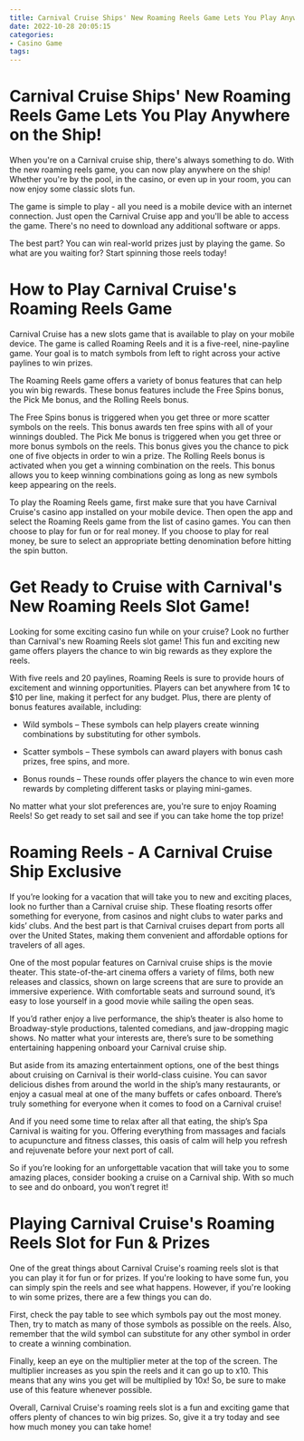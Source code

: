 ```yaml
---
title: Carnival Cruise Ships' New Roaming Reels Game Lets You Play Anywhere on the Ship!
date: 2022-10-28 20:05:15
categories:
- Casino Game
tags:
---
```



#  Carnival Cruise Ships' New Roaming Reels Game Lets You Play Anywhere on the Ship!

When you're on a Carnival cruise ship, there's always something to do. With the new roaming reels game, you can now play anywhere on the ship! Whether you're by the pool, in the casino, or even up in your room, you can now enjoy some classic slots fun.

The game is simple to play - all you need is a mobile device with an internet connection. Just open the Carnival Cruise app and you'll be able to access the game. There's no need to download any additional software or apps.

The best part? You can win real-world prizes just by playing the game. So what are you waiting for? Start spinning those reels today!

#  How to Play Carnival Cruise's Roaming Reels Game

Carnival Cruise has a new slots game that is available to play on your mobile device. The game is called Roaming Reels and it is a five-reel, nine-payline game. Your goal is to match symbols from left to right across your active paylines to win prizes.

The Roaming Reels game offers a variety of bonus features that can help you win big rewards. These bonus features include the Free Spins bonus, the Pick Me bonus, and the Rolling Reels bonus.

The Free Spins bonus is triggered when you get three or more scatter symbols on the reels. This bonus awards ten free spins with all of your winnings doubled. The Pick Me bonus is triggered when you get three or more bonus symbols on the reels. This bonus gives you the chance to pick one of five objects in order to win a prize. The Rolling Reels bonus is activated when you get a winning combination on the reels. This bonus allows you to keep winning combinations going as long as new symbols keep appearing on the reels.

To play the Roaming Reels game, first make sure that you have Carnival Cruise's casino app installed on your mobile device. Then open the app and select the Roaming Reels game from the list of casino games. You can then choose to play for fun or for real money. If you choose to play for real money, be sure to select an appropriate betting denomination before hitting the spin button.

#  Get Ready to Cruise with Carnival's New Roaming Reels Slot Game!

Looking for some exciting casino fun while on your cruise? Look no further than Carnival's new Roaming Reels slot game! This fun and exciting new game offers players the chance to win big rewards as they explore the reels.

With five reels and 20 paylines, Roaming Reels is sure to provide hours of excitement and winning opportunities. Players can bet anywhere from 1¢ to $10 per line, making it perfect for any budget. Plus, there are plenty of bonus features available, including:

* Wild symbols – These symbols can help players create winning combinations by substituting for other symbols.

* Scatter symbols – These symbols can award players with bonus cash prizes, free spins, and more.

* Bonus rounds – These rounds offer players the chance to win even more rewards by completing different tasks or playing mini-games.

No matter what your slot preferences are, you're sure to enjoy Roaming Reels! So get ready to set sail and see if you can take home the top prize!

#  Roaming Reels - A Carnival Cruise Ship Exclusive

If you’re looking for a vacation that will take you to new and exciting places, look no further than a Carnival cruise ship. These floating resorts offer something for everyone, from casinos and night clubs to water parks and kids’ clubs. And the best part is that Carnival cruises depart from ports all over the United States, making them convenient and affordable options for travelers of all ages.

One of the most popular features on Carnival cruise ships is the movie theater. This state-of-the-art cinema offers a variety of films, both new releases and classics, shown on large screens that are sure to provide an immersive experience. With comfortable seats and surround sound, it’s easy to lose yourself in a good movie while sailing the open seas.

If you’d rather enjoy a live performance, the ship’s theater is also home to Broadway-style productions, talented comedians, and jaw-dropping magic shows. No matter what your interests are, there’s sure to be something entertaining happening onboard your Carnival cruise ship.

But aside from its amazing entertainment options, one of the best things about cruising on Carnival is their world-class cuisine. You can savor delicious dishes from around the world in the ship’s many restaurants, or enjoy a casual meal at one of the many buffets or cafes onboard. There’s truly something for everyone when it comes to food on a Carnival cruise!

And if you need some time to relax after all that eating, the ship’s Spa Carnival is waiting for you. Offering everything from massages and facials to acupuncture and fitness classes, this oasis of calm will help you refresh and rejuvenate before your next port of call.

So if you’re looking for an unforgettable vacation that will take you to some amazing places, consider booking a cruise on a Carnival ship. With so much to see and do onboard, you won’t regret it!

#  Playing Carnival Cruise's Roaming Reels Slot for Fun & Prizes

One of the great things about Carnival Cruise's roaming reels slot is that you can play it for fun or for prizes. If you're looking to have some fun, you can simply spin the reels and see what happens. However, if you're looking to win some prizes, there are a few things you can do.

First, check the pay table to see which symbols pay out the most money. Then, try to match as many of those symbols as possible on the reels. Also, remember that the wild symbol can substitute for any other symbol in order to create a winning combination.

Finally, keep an eye on the multiplier meter at the top of the screen. The multiplier increases as you spin the reels and it can go up to x10. This means that any wins you get will be multiplied by 10x! So, be sure to make use of this feature whenever possible.

Overall, Carnival Cruise's roaming reels slot is a fun and exciting game that offers plenty of chances to win big prizes. So, give it a try today and see how much money you can take home!